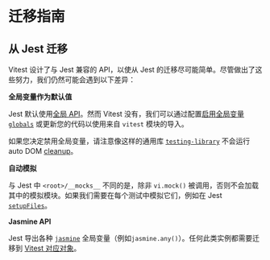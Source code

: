 # 迁移指南

<DevelopmentWarning/>

## 从 Jest 迁移

Vitest 设计了与 Jest 兼容的 API，以使从 Jest 的迁移尽可能简单。尽管做出了这些努力，我们仍然可能会遇到以下差异：

**全局变量作为默认值**

Jest 默认使用[全局 API](https://jestjs.io/zh-Hans/docs/api)。然而 Vitest 没有，我们可以通过配置[启用全局变量 `globals`](/config/#globals) 或更新您的代码以使用来自 `vitest` 模块的导入。

如果您决定禁用全局变量，请注意像这样的通用库 [`testing-library`](https://testing-library.com/) 不会运行 auto DOM [cleanup](https://testing-library.com/docs/svelte-testing-library/api/#cleanup)。

**自动模拟**

与 Jest 中 `<root>/__mocks__` 不同的是，除非 `vi.mock()` 被调用，否则不会加载其中的模拟模块。如果我们需要在每个测试中模拟它们，例如在 Jest [`setupFiles`](/config/#setupfiles)。

**Jasmine API**

Jest 导出各种 [`jasmine`](https://jasmine.github.io/) 全局变量（例如`jasmine.any()`）。任何此类实例都需要迁移到 [Vitest 对应对象](/api/)。
